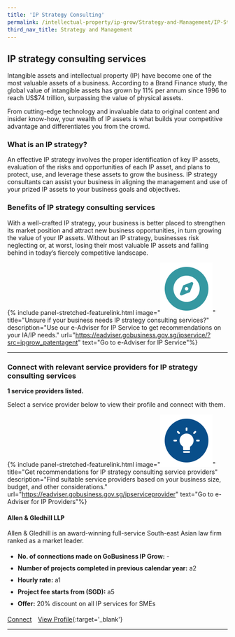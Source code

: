 ```yaml
---
title: 'IP Strategy Consulting'
permalink: /intellectual-property/ip-grow/Strategy-and-Management/IP-Strategy-Consulting/
third_nav_title: Strategy and Management
---
```


## IP strategy consulting services

Intangible assets and intellectual property (IP) have become one of the most valuable assets of a business. According to a Brand Finance study, the global value of intangible assets has grown by 11% per annum since 1996 to reach US$74 trillion, surpassing the value of physical assets.

From cutting-edge technology and invaluable data to original content and insider know-how, your wealth of IP assets is what builds your competitive advantage and differentiates you from the crowd. 

### What is an IP strategy?

An effective IP strategy involves the proper identification of key IP assets, evaluation of the risks and opportunities of each IP asset, and plans to protect, use, and leverage these assets to grow the business. IP strategy consultants can assist your business in aligning the management and use of your prized IP assets to your business goals and objectives.

### Benefits of IP strategy consulting services

With a well-crafted IP strategy, your business is better placed to strengthen its market position and attract new business opportunities, in turn growing the value of your IP assets. Without an IP strategy, businesses risk neglecting or, at worst, losing their most valuable IP assets and falling behind in today’s fiercely competitive landscape. 

{% include panel-stretched-featurelink.html image="<img src='/images/ipgrow/ipservices/ipgrow_licenceguide_icon.png' aria-hidden='true'>" title="Unsure if your business needs IP strategy consulting services?" description="Use our e-Adviser for IP Service to get recommendations on your IA/IP needs." url="https://eadviser.gobusiness.gov.sg/ipservice/?src=ipgrow_patentagent" text="Go to e-Adviser for IP Service"%}

---

### Connect with relevant service providers for IP strategy consulting services
**1 service providers listed.**

Select a service provider below to view their profile and connect with them.

{% include panel-stretched-featurelink.html image="<img src='/images/ipgrow/ipservices/ipgrow_findspecificlicence_icon.png' aria-hidden='true'>" title="Get recommendations for IP strategy consulting service providers" description="Find suitable service providers based on your business size, budget, and other considerations." url="https://eadviser.gobusiness.gov.sg/ipserviceprovider" text="Go to e-Adviser for IP Providers"%}

#### Allen & Gledhill LLP

Allen & Gledhill is an award-winning full-service South-east Asian law firm ranked as a market leader.

<ul>
<li style='line-height: 27px; margin: 0px 0px !important'><b>No. of connections made on GoBusiness IP Grow:</b> -</li>
<li style='line-height: 27px; margin: 0px 0px !important'><b>Number of projects completed in previous calendar year:</b> a2</li>
<li style='line-height: 27px; margin: 0px 0px !important'><b>Hourly rate:</b> a1</li>
<li style='line-height: 27px; margin: 0px 0px !important'><b>Project fee starts from (SGD):</b> a5</li>
<li style='line-height: 27px; margin: 0px 0px !important'><b>Offer:</b> 20% discount on all IP services for SMEs</li>
</ul>

<a class='btn' href='https://www.gobusiness.gov.sg' target='_blank' rel='noopener'>Connect</a>&emsp;[View Profile](/intellectual-property/ip-grow/allen-gledhill-llp/){:target='_blank'}

---

